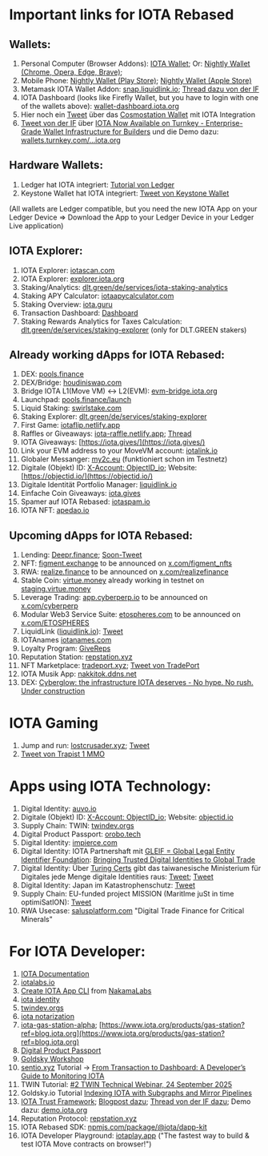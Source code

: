 # Important links for IOTA Rebased

## Wallets:
1. Personal Computer (Browser Addons): [IOTA Wallet](https://chromewebstore.google.com/detail/iota-wallet/iidjkmdceolghepehaaddojmnjnkkija); Or: [Nightly Wallet (Chrome, Opera, Edge, Brave)](https://nightly.app/download); 
2. Mobile Phone: [Nightly Wallet (Play Store)](https://play.google.com/store/apps/details?id=com.nightlymobile&pli=1); [Nightly Wallet (Apple Store)](https://apps.apple.com/pl/app/nightly-multichain-wallet/id6444768157)
3. Metamask IOTA Wallet Addon: [snap.liquidlink.io](https://snap.liquidlink.io/); [Thread dazu von der IF](https://x.com/iota/status/1978083369482166701)
4. IOTA Dashboard (looks like Firefly Wallet, but you have to login with one of the wallets above): [wallet-dashboard.iota.org](https://wallet-dashboard.iota.org/)
5. Hier noch ein [Tweet](https://x.com/IBCwallet/status/1922576506326270361) über das [Cosmostation Wallet](https://chromewebstore.google.com/detail/cosmostation-wallet/fpkhgmpbidmiogeglndfbkegfdlnajnf?hl=ko&utm_source=ext_sidebar) mit IOTA Integration
6. [Tweet von der IF](https://x.com/iota/status/1980620086026088452) über [IOTA Now Available on Turnkey - Enterprise-Grade Wallet Infrastructure for Builders](https://blog.iota.org/iota-integration-turnkey/) und die Demo dazu: [wallets.turnkey.com/...iota.org](https://wallets.turnkey.com/?ref=blog.iota.org)

## Hardware Wallets:
1. Ledger hat IOTA integriert: [Tutorial von Ledger](https://support.ledger.com/de/article/360011633353-zd)
2. Keystone Wallet hat IOTA integriert: [Tweet von Keystone Wallet](https://x.com/KeystoneWallet/status/1925899675896254647)
   
(All wallets are Ledger compatible, but you need the new IOTA App on your Ledger Device => Download the App to your Ledger Device in your Ledger Live application)

## IOTA Explorer:
1. IOTA Explorer: [iotascan.com](https://iotascan.com/mainnet/home)
2. IOTA Explorer: [explorer.iota.org](https://explorer.iota.org/)
3. Staking/Analytics: [dlt.green/de/services/iota-staking-analytics](dlt.green/de/services/iota-staking-analytics)
4. Staking APY Calculator: [iotaapycalculator.com](https://www.iotastaking.com/)
5. Staking Overview: [iota.guru](www.iota.guru)
6. Transaction Dashboard: [Dashboard](https://iota-transaction-origin-visualizer-448150412424.us-west1.run.app/)
7. Staking Rewards Analytics for Taxes Calculation: [dlt.green/de/services/staking-explorer](https://dlt.green/en/services/staking-explorer#delegated)  (only for DLT.GREEN stakers)

## Already working dApps for IOTA Rebased:
1. DEX: [pools.finance](https://www.pools.finance/)
2. DEX/Bridge: [houdiniswap.com](https://houdiniswap.com/)
3. Bridge IOTA L1(Move VM) <-> L2(EVM): [evm-bridge.iota.org](https://evm-bridge.iota.org/)
4. Launchpad: [pools.finance/launch](https://www.pools.finance/launch/)
5. Liquid Staking: [swirlstake.com](https://swirlstake.com/)
6. Staking Explorer: [dlt.green/de/services/staking-explorer](https://dlt.green/de/services/staking-explorer)
7. First Game: [iotaflip.netlify.app](https://iotaflip.netlify.app/)
8. Raffles or Giveaways: [iota-raffle.netlify.app](https://iota-raffle.netlify.app/); [Thread](https://x.com/teunvw5/status/1917567987273421140)
9. IOTA Giveaways: [https://iota.gives/](https://iota.gives/)
10. Link your EVM address to your MoveVM account: [iotalink.io](https://iotalink.io/)
11. Globaler Messanger: [my2c.eu](https://my2c.eu/) (funktioniert schon im Testnetz)
12. Digitale (Objekt) ID: [X-Account: ObjectID_io](https://x.com/ObjectID_io); Website: [https://objectid.io/](https://objectid.io/)
13. Digitale Identität Portfolio Manager: [liquidlink.io](https://liquidlink.io/)
14. Einfache Coin Giveaways: [iota.gives](https://iota.gives/)
15. Spamer auf IOTA Rebased: [iotaspam.io](https://iotaspam.io/)
16. IOTA NFT: [apedao.io](https://apedao.io/)


## Upcoming dApps for IOTA Rebased:
1. Lending: [Deepr.finance](https://www.deepr.finance/); [Soon-Tweet](https://x.com/DeeprFinance/status/1948750373520293986)
2. NFT: [figment.exchange](https://www.figment.exchange/) to be announced on [x.com/figment_nfts](https://x.com/figment_nfts)
3. RWA: [realize.finance](https://realize.finance/) to be announced on [x.com/realizefinance](https://x.com/realizefinance)
4. Stable Coin: [virtue.money](https://virtue.money/) already working in testnet on [staging.virtue.money](https://staging.virtue.money)
5. Leverage Trading: [app.cyberperp.io](https://app.cyberperp.io/) to be announced on [x.com/cyberperp](https://x.com/cyberperp)
6. Modular Web3 Service Suite: [etospheres.com]([https://x.com/ETOSPHERES](https://etospheres.com/)) to be announced on [x.com/ETOSPHERES](https://x.com/ETOSPHERES)
7. LiquidLink ([liquidlink.io](https://liquidlink.io/)): [Tweet](https://x.com/Liquidlink_io/status/1920813848711622835)
8. IOTAnames [iotanames.com](iotanames.com)
9. Loyalty Program: [GiveReps](https://giverep.com/)
10. Reputation Station: [repstation.xyz](https://repstation.xyz/)
11. NFT Marketplace: [tradeport.xyz](https://www.tradeport.xyz/); [Tweet von TradePort](https://x.com/tradeportxyz/status/1978522182587191333)
12. IOTA Musik App: [nakkitok.ddns.net](https://nakkitok.ddns.net/)
13. DEX: [Cyberglow: the infrastructure IOTA deserves - No hype. No rush. Under construction](https://medium.com/@Cyberglowdex/cyberglow-the-infrastructure-iota-deserves-no-hype-no-rush-under-construction-614436509a20)


# IOTA Gaming
1. Jump and run: [lostcrusader.xyz](http://www.lostcrusader.xyz/); [Tweet](https://x.com/_LostCrusader/status/1978347608063295639)
2. [Tweet von Trapist 1 MMO](https://x.com/trappist1_mmo/status/1978689369897644327)


# Apps using IOTA Technology:
1. Digital Identity: [auvo.io](https://www.auvo.io/)
2. Digitale (Objekt) ID: [X-Account: ObjectID_io](https://x.com/ObjectID_io); Website: [objectid.io](https://objectid.io/)
3. Supply Chain: TWIN: [twindev.orgs](https://twindev.org/docs/pkgs)
4. Digital Product Passport: [orobo.tech](https://orobo.tech)
5. Digital Identity: [impierce.com](https://www.impierce.com/?ref=blog.iota.org#products)
6. Digital Identity: IOTA Partnershaft mit [GLEIF = Global Legal Entity Identifier Foundation](https://x.com/GLEIF): [Bringing Trusted Digital Identities to Global Trade](https://blog.iota.org/gleif-partnership/)
7. Digital Identity: Über [Turing Certs](https://turingcerts.com/) gibt das taiwanesische Ministerium für Digitales jede Menge digitale Identities raus: [Tweet](https://x.com/Salimasbegum/status/1966688626554679726); [Tweet](https://x.com/thejeffhu/status/1971163126105243666)
8. Digital Identity: Japan im Katastrophenschutz: [Tweet](https://x.com/Salimasbegum/status/1966651273421238314)
9. Supply Chain: EU-funded project MISSION (MaritIme juSt in time optimiSatION): [Tweet](https://x.com/Cigamatoi/status/1968600261145846001)
10. RWA Usecase: [salusplatform.com](https://www.salusplatform.com/) "Digital Trade Finance for Critical Minerals"


# For IOTA Developer:
1. [IOTA Documentation](https://docs.iota.org/)
2. [iotalabs.io](https://iotalabs.io/)
3. [Create IOTA App CLI](https://create-iota-app.vercel.app/) from [NakamaLabs](https://x.com/Nakama_Labs)
4. [iota identity](https://github.com/iotaledger/identity)
5. [twindev.orgs](https://twindev.org/docs/pkgs)
6. [iota notarization](https://www.iota.org/products/notarization?ref=blog.iota.org)
7. [iota-gas-station-alpha](https://blog.iota.org/iota-gas-station-alpha/); [https://www.iota.org/products/gas-station?ref=blog.iota.org](https://www.iota.org/products/gas-station?ref=blog.iota.org)
8. [Digital Product Passport](https://www.iota.org/learn/showcases/dpp)
9. [Goldsky Workshop](https://www.youtube.com/watch?v=OESdnAg5Xk0&list=PLMbc46iGTB_Samx211B0e5ulm420tljN2&index=1)
10. [sentio.xyz](https://www.sentio.xyz/) Tutorial -> [From Transaction to Dashboard: A Developer’s Guide to Monitoring IOTA ](https://x.com/sentioxyz/status/1963100351667786143)
11. TWIN Tutorial: [#2 TWIN Technical Webinar, 24 September 2025](https://www.youtube.com/watch?v=i-KkG9NsHJg)
12. Goldsky.io Tutorial [Indexing IOTA with Subgraphs and Mirror Pipelines](https://www.youtube.com/watch?v=OESdnAg5Xk0&list=PLMbc46iGTB_Samx211B0e5ulm420tljN2)
13. [IOTA Trust Framework](https://www.iota.org/learn/trust-framework?ref=blog.iota.org); [Blogpost dazu](https://blog.iota.org/iota-trust-framework/); [Thread von der IF dazu](https://x.com/iota/status/1975546655748378859); Demo dazu: [demo.iota.org](http://demo.iota.org/)
14. Reputation Protocol: [repstation.xyz](https://repstation.xyz/)
15. IOTA Rebased SDK: [npmjs.com/package/@iota/dapp-kit](https://www.npmjs.com/package/@iota/dapp-kit)
16. IOTA Developer Playground: [iotaplay.app](https://iotaplay.app/) ("The fastest way to build & test IOTA Move contracts on browser!")

